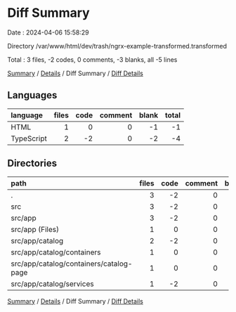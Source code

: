 # Diff Summary

Date : 2024-04-06 15:58:29

Directory /var/www/html/dev/trash/ngrx-example-transformed.transformed

Total : 3 files,  -2 codes, 0 comments, -3 blanks, all -5 lines

[Summary](results.md) / [Details](details.md) / Diff Summary / [Diff Details](diff-details.md)

## Languages
| language | files | code | comment | blank | total |
| :--- | ---: | ---: | ---: | ---: | ---: |
| HTML | 1 | 0 | 0 | -1 | -1 |
| TypeScript | 2 | -2 | 0 | -2 | -4 |

## Directories
| path | files | code | comment | blank | total |
| :--- | ---: | ---: | ---: | ---: | ---: |
| . | 3 | -2 | 0 | -3 | -5 |
| src | 3 | -2 | 0 | -3 | -5 |
| src/app | 3 | -2 | 0 | -3 | -5 |
| src/app (Files) | 1 | 0 | 0 | -1 | -1 |
| src/app/catalog | 2 | -2 | 0 | -2 | -4 |
| src/app/catalog/containers | 1 | 0 | 0 | -1 | -1 |
| src/app/catalog/containers/catalog-page | 1 | 0 | 0 | -1 | -1 |
| src/app/catalog/services | 1 | -2 | 0 | -1 | -3 |

[Summary](results.md) / [Details](details.md) / Diff Summary / [Diff Details](diff-details.md)